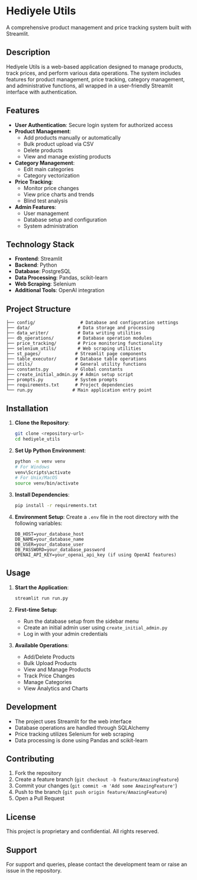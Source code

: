 # Hediyele Utils

A comprehensive product management and price tracking system built with Streamlit.

## Description

Hediyele Utils is a web-based application designed to manage products, track prices, and perform various data operations. The system includes features for product management, price tracking, category management, and administrative functions, all wrapped in a user-friendly Streamlit interface with authentication.

## Features

- **User Authentication**: Secure login system for authorized access
- **Product Management**:
  - Add products manually or automatically
  - Bulk product upload via CSV
  - Delete products
  - View and manage existing products
- **Category Management**:
  - Edit main categories
  - Category vectorization
- **Price Tracking**:
  - Monitor price changes
  - View price charts and trends
  - Blind test analysis
- **Admin Features**:
  - User management
  - Database setup and configuration
  - System administration

## Technology Stack

- **Frontend**: Streamlit
- **Backend**: Python
- **Database**: PostgreSQL
- **Data Processing**: Pandas, scikit-learn
- **Web Scraping**: Selenium
- **Additional Tools**: OpenAI integration

## Project Structure

```
├── config/                 # Database and configuration settings
├── data/                  # Data storage and processing
├── data_writer/           # Data writing utilities
├── db_operations/         # Database operation modules
├── price_tracking/        # Price monitoring functionality
├── selenium_utils/        # Web scraping utilities
├── st_pages/             # Streamlit page components
├── table_executor/       # Database table operations
├── utils/                # General utility functions
├── constants.py          # Global constants
├── create_initial_admin.py # Admin setup script
├── prompts.py            # System prompts
├── requirements.txt      # Project dependencies
└── run.py               # Main application entry point
```

## Installation

1. **Clone the Repository**:
   ```bash
   git clone <repository-url>
   cd hediyele_utils
   ```

2. **Set Up Python Environment**:
   ```bash
   python -m venv venv
   # For Windows
   venv\Scripts\activate
   # For Unix/MacOS
   source venv/bin/activate
   ```

3. **Install Dependencies**:
   ```bash
   pip install -r requirements.txt
   ```

4. **Environment Setup**:
   Create a `.env` file in the root directory with the following variables:
   ```
   DB_HOST=your_database_host
   DB_NAME=your_database_name
   DB_USER=your_database_user
   DB_PASSWORD=your_database_password
   OPENAI_API_KEY=your_openai_api_key (if using OpenAI features)
   ```

## Usage

1. **Start the Application**:
   ```bash
   streamlit run run.py
   ```

2. **First-time Setup**:
   - Run the database setup from the sidebar menu
   - Create an initial admin user using `create_initial_admin.py`
   - Log in with your admin credentials

3. **Available Operations**:
   - Add/Delete Products
   - Bulk Upload Products
   - View and Manage Products
   - Track Price Changes
   - Manage Categories
   - View Analytics and Charts

## Development

- The project uses Streamlit for the web interface
- Database operations are handled through SQLAlchemy
- Price tracking utilizes Selenium for web scraping
- Data processing is done using Pandas and scikit-learn

## Contributing

1. Fork the repository
2. Create a feature branch (`git checkout -b feature/AmazingFeature`)
3. Commit your changes (`git commit -m 'Add some AmazingFeature'`)
4. Push to the branch (`git push origin feature/AmazingFeature`)
5. Open a Pull Request

## License

This project is proprietary and confidential. All rights reserved.

## Support

For support and queries, please contact the development team or raise an issue in the repository.